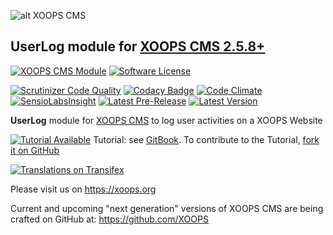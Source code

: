![alt XOOPS CMS](https://xoops.org/images/logoXoops4GithubRepository.png)
## UserLog module for  [XOOPS CMS 2.5.8+](https://xoops.org)
[![XOOPS CMS Module](https://img.shields.io/badge/XOOPS%20CMS-Module-blue.svg)](https://xoops.org)
[![Software License](https://img.shields.io/badge/license-GPL-brightgreen.svg?style=flat)](LICENSE)

[![Scrutinizer Code Quality](https://img.shields.io/scrutinizer/g/XoopsModules25x/userlog.svg?style=flat)](https://scrutinizer-ci.com/g/XoopsModules25x/userlog/?branch=master)
[![Codacy Badge](https://api.codacy.com/project/badge/Grade/e325f88b845b44768a268fb36099ff19)](https://www.codacy.com/app/mambax7/userlog_2)
[![Code Climate](https://img.shields.io/codeclimate/github/XoopsModules25x/userlog.svg?style=flat)](https://codeclimate.com/github/XoopsModules25x/userlog)
[![SensioLabsInsight](https://insight.sensiolabs.com/projects/676a37bb-ff83-4824-ba0f-00aa09eec533/mini.png)](https://insight.sensiolabs.com/projects/676a37bb-ff83-4824-ba0f-00aa09eec533)
[![Latest Pre-Release](https://img.shields.io/github/tag/XoopsModules25x/userlog.svg?style=flat)](https://github.com/XoopsModules25x/userlog/tags/)
[![Latest Version](https://img.shields.io/github/release/XoopsModules25x/userlog.svg?style=flat)](https://github.com/XoopsModules25x/userlog/releases/)

**UserLog** module for [XOOPS CMS](https://xoops.org) to log user activities on a XOOPS Website

[![Tutorial Available](https://xoops.org/images/tutorial-available-blue.svg)](https://www.gitbook.com/book/xoops/userlog-tutorial/) Tutorial: see [GitBook](https://www.gitbook.com/book/xoops/userlog-tutorial/).
To contribute to the Tutorial, [fork it on GitHub](https://github.com/XoopsDocs/userlog-tutorial)

[![Translations on Transifex](https://xoops.org/images/translations-transifex-blue.svg)](https://www.transifex.com/xoops)

Please visit us on https://xoops.org

Current and upcoming "next generation" versions of XOOPS CMS are being crafted on GitHub at: https://github.com/XOOPS

